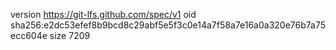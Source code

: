 version https://git-lfs.github.com/spec/v1
oid sha256:e2dc53efef8b9bcd8c29abf5e5f3c0e14a7f58a7e16a0a320e76b7a75ecc604e
size 7209
